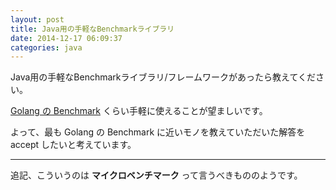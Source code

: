 ```yaml
---
layout: post
title: Java用の手軽なBenchmarkライブラリ
date: 2014-12-17 06:09:37
categories: java
---
```

<p>Java用の手軽なBenchmarkライブラリ/フレームワークがあったら教えてください。</p>

<p><a href="http://golang.org/pkg/testing/#hdr-Benchmarks" rel="nofollow">Golang の Benchmark</a> くらい手軽に使えることが望ましいです。</p>

<p>よって、最も Golang の Benchmark に近いモノを教えていただいた解答を accept したいと考えています。</p>

<hr>

<p>追記、こういうのは <strong>マイクロベンチマーク</strong> って言うべきもののようです。</p>
